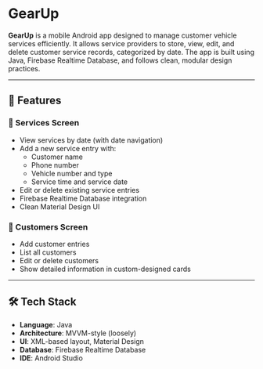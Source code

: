 # GearUp

**GearUp** is a mobile Android app designed to manage customer vehicle services efficiently. It allows service providers to store, view, edit, and delete customer service records, categorized by date. 
The app is built using Java, Firebase Realtime Database, and follows clean, modular design practices.

---

## 📱 Features

### 🔧 Services Screen
- View services by date (with date navigation)
- Add a new service entry with:
  - Customer name
  - Phone number
  - Vehicle number and type
  - Service time and service date
- Edit or delete existing service entries
- Firebase Realtime Database integration
- Clean Material Design UI

### 👥 Customers Screen
- Add customer entries
- List all customers
- Edit or delete customers
- Show detailed information in custom-designed cards

---

## 🛠️ Tech Stack

- **Language**: Java
- **Architecture**: MVVM-style (loosely)
- **UI**: XML-based layout, Material Design
- **Database**: Firebase Realtime Database
- **IDE**: Android Studio
